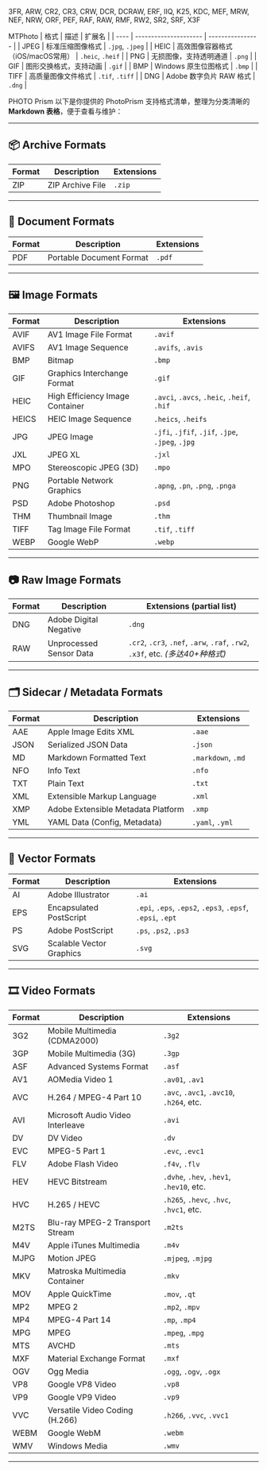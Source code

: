 3FR, ARW, CR2, CR3, CRW, DCR, DCRAW, ERF, IIQ, K25, KDC, MEF, MRW, NEF, NRW, ORF, PEF, RAF, RAW, RMF, RW2, SR2, SRF, X3F

MTPhoto
| 格式   | 描述                    | 扩展名              |
| ---- | --------------------- | ---------------- |
| JPEG | 标准压缩图像格式              | `.jpg`, `.jpeg`  |
| HEIC | 高效图像容器格式（iOS/macOS常用） | `.heic`, `.heif` |
| PNG  | 无损图像，支持透明通道           | `.png`           |
| GIF  | 图形交换格式，支持动画           | `.gif`           |
| BMP  | Windows 原生位图格式        | `.bmp`           |
| TIFF | 高质量图像文件格式             | `.tif`, `.tiff`  |
| DNG  | Adobe 数字负片 RAW 格式     | `.dng`           |


PHOTO Prism
以下是你提供的 PhotoPrism 支持格式清单，整理为分类清晰的 **Markdown 表格**，便于查看与维护：

---

## 📦 Archive Formats

| Format | Description      | Extensions |
| ------ | ---------------- | ---------- |
| ZIP    | ZIP Archive File | `.zip`     |

---

## 📄 Document Formats

| Format | Description              | Extensions |
| ------ | ------------------------ | ---------- |
| PDF    | Portable Document Format | `.pdf`     |

---

## 🖼️ Image Formats

| Format | Description                     | Extensions                                       |
| ------ | ------------------------------- | ------------------------------------------------ |
| AVIF   | AV1 Image File Format           | `.avif`                                          |
| AVIFS  | AV1 Image Sequence              | `.avifs`, `.avis`                                |
| BMP    | Bitmap                          | `.bmp`                                           |
| GIF    | Graphics Interchange Format     | `.gif`                                           |
| HEIC   | High Efficiency Image Container | `.avci`, `.avcs`, `.heic`, `.heif`, `.hif`       |
| HEICS  | HEIC Image Sequence             | `.heics`, `.heifs`                               |
| JPG    | JPEG Image                      | `.jfi`, `.jfif`, `.jif`, `.jpe`, `.jpeg`, `.jpg` |
| JXL    | JPEG XL                         | `.jxl`                                           |
| MPO    | Stereoscopic JPEG (3D)          | `.mpo`                                           |
| PNG    | Portable Network Graphics       | `.apng`, `.pn`, `.png`, `.pnga`                  |
| PSD    | Adobe Photoshop                 | `.psd`                                           |
| THM    | Thumbnail Image                 | `.thm`                                           |
| TIFF   | Tag Image File Format           | `.tif`, `.tiff`                                  |
| WEBP   | Google WebP                     | `.webp`                                          |

---

## 📷 Raw Image Formats

| Format | Description             | Extensions (partial list)                                                 |
| ------ | ----------------------- | ------------------------------------------------------------------------- |
| DNG    | Adobe Digital Negative  | `.dng`                                                                    |
| RAW    | Unprocessed Sensor Data | `.cr2`, `.cr3`, `.nef`, `.arw`, `.raf`, `.rw2`, `.x3f`, etc. *(多达40+种格式)* |

---

## 🗂️ Sidecar / Metadata Formats

| Format | Description                        | Extensions         |
| ------ | ---------------------------------- | ------------------ |
| AAE    | Apple Image Edits XML              | `.aae`             |
| JSON   | Serialized JSON Data               | `.json`            |
| MD     | Markdown Formatted Text            | `.markdown`, `.md` |
| NFO    | Info Text                          | `.nfo`             |
| TXT    | Plain Text                         | `.txt`             |
| XML    | Extensible Markup Language         | `.xml`             |
| XMP    | Adobe Extensible Metadata Platform | `.xmp`             |
| YML    | YAML Data (Config, Metadata)       | `.yaml`, `.yml`    |

---

## 🧩 Vector Formats

| Format | Description              | Extensions                                                 |
| ------ | ------------------------ | ---------------------------------------------------------- |
| AI     | Adobe Illustrator        | `.ai`                                                      |
| EPS    | Encapsulated PostScript  | `.epi`, `.eps`, `.eps2`, `.eps3`, `.epsf`, `.epsi`, `.ept` |
| PS     | Adobe PostScript         | `.ps`, `.ps2`, `.ps3`                                      |
| SVG    | Scalable Vector Graphics | `.svg`                                                     |

---

## 🎞️ Video Formats

| Format | Description                      | Extensions                               |
| ------ | -------------------------------- | ---------------------------------------- |
| 3G2    | Mobile Multimedia (CDMA2000)     | `.3g2`                                   |
| 3GP    | Mobile Multimedia (3G)           | `.3gp`                                   |
| ASF    | Advanced Systems Format          | `.asf`                                   |
| AV1    | AOMedia Video 1                  | `.av01`, `.av1`                          |
| AVC    | H.264 / MPEG-4 Part 10           | `.avc`, `.avc1`, `.avc10`, `.h264`, etc. |
| AVI    | Microsoft Audio Video Interleave | `.avi`                                   |
| DV     | DV Video                         | `.dv`                                    |
| EVC    | MPEG-5 Part 1                    | `.evc`, `.evc1`                          |
| FLV    | Adobe Flash Video                | `.f4v`, `.flv`                           |
| HEV    | HEVC Bitstream                   | `.dvhe`, `.hev`, `.hev1`, `.hev10`, etc. |
| HVC    | H.265 / HEVC                     | `.h265`, `.hevc`, `.hvc`, `.hvc1`, etc.  |
| M2TS   | Blu-ray MPEG-2 Transport Stream  | `.m2ts`                                  |
| M4V    | Apple iTunes Multimedia          | `.m4v`                                   |
| MJPG   | Motion JPEG                      | `.mjpeg`, `.mjpg`                        |
| MKV    | Matroska Multimedia Container    | `.mkv`                                   |
| MOV    | Apple QuickTime                  | `.mov`, `.qt`                            |
| MP2    | MPEG 2                           | `.mp2`, `.mpv`                           |
| MP4    | MPEG-4 Part 14                   | `.mp`, `.mp4`                            |
| MPG    | MPEG                             | `.mpeg`, `.mpg`                          |
| MTS    | AVCHD                            | `.mts`                                   |
| MXF    | Material Exchange Format         | `.mxf`                                   |
| OGV    | Ogg Media                        | `.ogg`, `.ogv`, `.ogx`                   |
| VP8    | Google VP8 Video                 | `.vp8`                                   |
| VP9    | Google VP9 Video                 | `.vp9`                                   |
| VVC    | Versatile Video Coding (H.266)   | `.h266`, `.vvc`, `.vvc1`                 |
| WEBM   | Google WebM                      | `.webm`                                  |
| WMV    | Windows Media                    | `.wmv`                                   |

---
